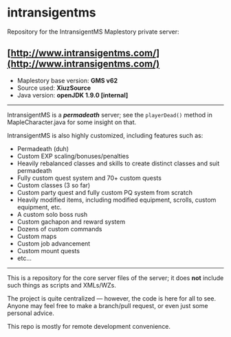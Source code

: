 # intransigentms

Repository for the IntransigentMS Maplestory private server:
## [http://www.intransigentms.com/](http://www.intransigentms.com/)

- Maplestory base version: **GMS v62**
- Source used: **XiuzSource**
- Java version: **openJDK 1.9.0 [internal]**

---

IntransigentMS is a **_permadeath_** server; see the `playerDead()` method in MapleCharacter.java for some insight on that.

IntransigentMS is also highly customized, including features such as:
- Permadeath (duh)
- Custom EXP scaling/bonuses/penalties
- Heavily rebalanced classes and skills to create distinct classes and suit permadeath
- Fully custom quest system and 70+ custom quests
- Custom classes (3 so far)
- Custom party quest and fully custom PQ system from scratch
- Heavily modified items, including modified equipment, scrolls, custom equipment, etc.
- A custom solo boss rush
- Custom gachapon and reward system
- Dozens of custom commands
- Custom maps
- Custom job advancement
- Custom mount quests
- etc...

---

This is a repository for the core server files of the server; it does **not** include such things as scripts and XMLs/WZs.

The project is quite centralized — however, the code is here for all to see. Anyone may feel free to make a branch/pull request, or even just some personal advice.

This repo is mostly for remote development convenience.
